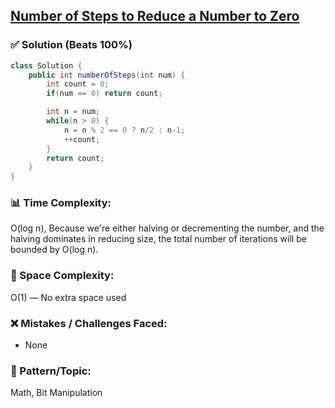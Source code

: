 ## [Number of Steps to Reduce a Number to Zero](https://leetcode.com/problems/number-of-steps-to-reduce-a-number-to-zero/description/)

### ✅ Solution (Beats 100%)

```java
class Solution {
    public int numberOfSteps(int num) {
        int count = 0;
        if(num == 0) return count;

        int n = num;
        while(n > 0) {
            n = n % 2 == 0 ? n/2 : n-1;
            ++count;
        }
        return count;
    }
}
````

### 📊 Time Complexity:

O(log n), Because we're either halving or decrementing the number, and the halving dominates in reducing size, the total number of iterations will be bounded by O(log n).

### 🧠 Space Complexity:

O(1) — No extra space used

### ❌ Mistakes / Challenges Faced:

* None

### 🧩 Pattern/Topic:

Math, Bit Manipulation
